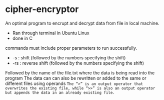 # cipher-encryptor

An optimal program to encrupt and decrypt data from file in local machine.
- Ran through terminal in Ubuntu Linux
- done in C  

commands must include proper parameters to run successfully.
- -s : shift (followed  by the numbers specifying the shift)
- -rs : reverse shift (followed  by the numbers specifying the shift)

Followed by the name of the file.txt where the data is being read into the program
The data can can also be rewritten or added to the same or different files using operands
`The “>” is an output operator that overwrites the existing file, while “>>” is also an output operator but appends the data in an already existing file.`
